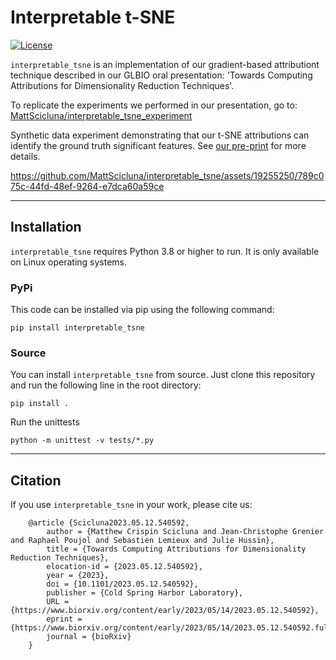 Interpretable t-SNE
===================

[![License](https://img.shields.io/badge/License-BSD_3--Clause-blue.svg)](https://opensource.org/licenses/BSD-3-Clause)

`interpretable_tsne` is an implementation of our gradient-based attributiont technique described in our GLBIO oral presentation: 'Towards Computing Attributions for Dimensionality Reduction Techniques'. 

To replicate the experiments we performed in our presentation, go to: [MattScicluna/interpretable_tsne_experiment](https://github.com/MattScicluna/interpretable_tsne_experiment)

Synthetic data experiment demonstrating that our t-SNE attributions can identify the ground truth significant features. See [our pre-print](https://www.biorxiv.org/content/10.1101/2023.05.12.540592v1) for more details.

https://github.com/MattScicluna/interpretable_tsne/assets/19255250/789c075c-44fd-48ef-9264-e7dca60a59ce


---

Installation
------------

`interpretable_tsne` requires Python 3.8 or higher to run. It is only available on Linux operating systems.

### PyPi

This code can be installed via pip using the following command:

    pip install interpretable_tsne

### Source

You can install `interpretable_tsne` from source. Just clone this repository and run the following line in the root directory:

    pip install .

Run the unittests

    python -m unittest -v tests/*.py

---

Citation
--------

If you use `interpretable_tsne` in your work, please cite us:

```
    @article {Scicluna2023.05.12.540592,
        author = {Matthew Crispin Scicluna and Jean-Christophe Grenier and Raphael Poujol and Sebastien Lemieux and Julie Hussin},
        title = {Towards Computing Attributions for Dimensionality Reduction Techniques},
        elocation-id = {2023.05.12.540592},
        year = {2023},
        doi = {10.1101/2023.05.12.540592},
        publisher = {Cold Spring Harbor Laboratory},
        URL = {https://www.biorxiv.org/content/early/2023/05/14/2023.05.12.540592},
        eprint = {https://www.biorxiv.org/content/early/2023/05/14/2023.05.12.540592.full.pdf},
        journal = {bioRxiv}
    }
```

[def]: assets/synth_data_gradients.mp4
